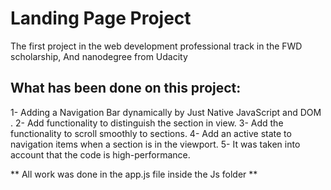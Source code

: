 # Landing Page Project

The first project in the web development professional track in the FWD scholarship, 
And nanodegree from Udacity 

## What has been done on this project:

1- Adding a Navigation Bar dynamically by Just Native JavaScript and DOM .
2- Add functionality to distinguish the section in view.
3- Add the functionality to scroll smoothly to sections.
4- Add an active state to navigation items when a section is in the viewport.
5- It was taken into account that the code is high-performance.

** All work was done in the app.js file inside the Js folder **


